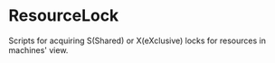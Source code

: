 # ResourceLock
Scripts for acquiring S(Shared) or X(eXclusive) locks for resources in machines' view.
